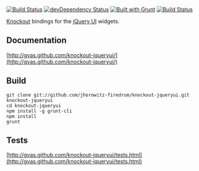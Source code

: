 [![Build Status](https://travis-ci.org/jhorowitz-firedrum/knockout-jqueryui.png)](https://travis-ci.org/jhorowitz-firedrum/knockout-jqueryui) [![devDependency Status](https://david-dm.org/jhorowitz-firedrum/knockout-jqueryui/dev-status.svg)](https://david-dm.org/jhorowitz-firedrum/knockout-jqueryui#info=devDependencies) [![Built with Grunt](https://cdn.gruntjs.com/builtwith.png)](http://gruntjs.com/)
[![Build Status](https://saucelabs.com/browser-matrix/jhorowitz-firedrum.svg)](https://saucelabs.com/beta/builds/1f65373a4f0247779a6e37c07f816a9f)

[Knockout](http://knockoutjs.com/) bindings for the [jQuery UI](http://jqueryui.com/) widgets.

Documentation
-------------
[http://gvas.github.com/knockout-jqueryui/](http://gvas.github.com/knockout-jqueryui/)

Build
-----
    git clone git://github.com/jhorowitz-firedrum/knockout-jqueryui.git knockout-jqueryui
    cd knockout-jqueryui
    npm install -g grunt-cli
    npm install
    grunt

Tests
-----
[http://gvas.github.com/knockout-jqueryui/tests.html](http://gvas.github.com/knockout-jqueryui/tests.html)
